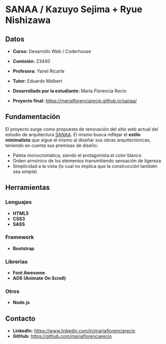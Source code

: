 # SANAA / Kazuyo Sejima + Ryue Nishizawa 

## Datos

* **Curso:** Desarrollo Web / Coderhouse

* **Comisión:** 23440

* **Profesora:** Yanel Ricarte

* **Tutor:** Eduardo Malbert

* **Desarrollado por la estudiante:** María Florencia Recio

* **Proyecto final:** https://mariaflorenciarecio.github.io/sanaa/

## Fundamentación

El proyecto surge como propuesta de renovación del sitio web actual del estudio de arquitectura [SANAA](https://www.sanaa.co.jp/).
El mismo busca reflejar el **estilo minimalista** que sigue el mismo al diseñar sus obras arquitectónicas, teniendo en cuenta sus premisas de diseño:
* Paleta monocromática, siendo el protagonista el color blanco
* Orden armónico de los elementos transmitiendo sensación de ligereza
* Simplicidad a la vista (lo cual no implica que la construcción también sea simple)

## Herramientas

### Lenguajes
* **HTML5**
* **CSS3**
* **SASS**

### Framework
* **Bootstrap**

### Librerias
* **Font Awesome**
* **AOS (Animate On Scroll)**

### Otros
* **Node.js**

## Contacto

* **LinkedIn:** https://www.linkedin.com/in/mariaflorenciarecio
* **GitHub:** https://github.com/mariaflorenciarecio